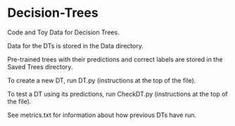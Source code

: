 # Decision-Trees
Code and Toy Data for Decision Trees.

Data for the DTs is stored in the Data directory.

Pre-trained trees with their predictions and correct labels are stored in the Saved Trees directory.

To create a new DT, run DT.py (instructions at the top of the file).

To test a DT using its predictions, run CheckDT.py (instructions at the top of the file).

See metrics.txt for information about how previous DTs have run.
